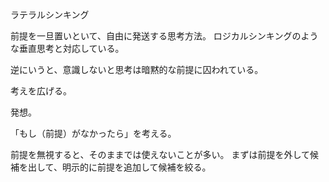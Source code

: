 ラテラルシンキング

前提を一旦置いといて、自由に発送する思考方法。
ロジカルシンキングのような垂直思考と対応している。

逆にいうと、意識しないと思考は暗黙的な前提に囚われている。

考えを広げる。

発想。

「もし（前提）がなかったら」を考える。

前提を無視すると、そのままでは使えないことが多い。
まずは前提を外して候補を出して、明示的に前提を追加して候補を絞る。
